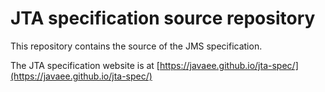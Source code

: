 # JTA specification source repository

This repository contains the source of the JMS specification.

The JTA specification website is at [https://javaee.github.io/jta-spec/](https://javaee.github.io/jta-spec/)

